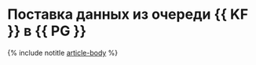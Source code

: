 # Поставка данных из очереди {{ KF }} в {{ PG }}

{% include notitle [article-body](../../_tutorials/dataplatform/datatransfer/mkf-to-mpg.md) %}
